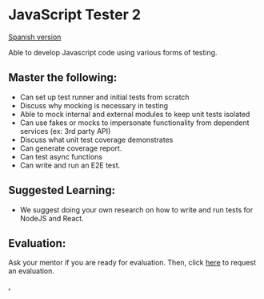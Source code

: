 # JavaScript Tester 2

[Spanish version](javascript-testing2-es.md)

Able to develop Javascript code using various forms of testing.

## Master the following:

- Can set up test runner and initial tests from scratch
- Discuss why mocking is necessary in testing
- Able to mock internal and external modules to keep unit tests isolated
- Can use fakes or mocks to impersonate functionality from dependent services (ex: 3rd party API)
- Discuss what unit test coverage demonstrates
- Can generate coverage report.
- Can test async functions
- Can write and run an E2E test.

## Suggested Learning:

- We suggest doing your own research on how to write and run tests for NodeJS and React.

## Evaluation:

Ask your mentor if you are ready for evaluation. Then, click [here](https://webdev.codex.academy/mastery-eval-4?badge=0jEVfXE4QtyZ7Jk0LgtWtg) to request an evaluation.

[.](level-4)
